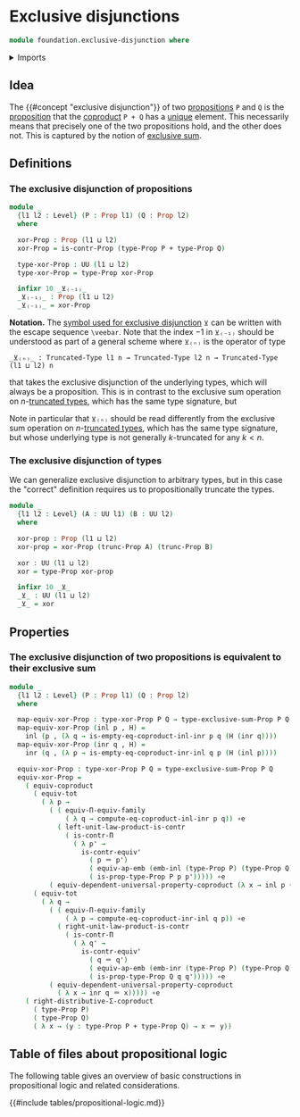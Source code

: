 # Exclusive disjunctions

```agda
module foundation.exclusive-disjunction where
```

<details><summary>Imports</summary>

```agda
open import foundation.contractible-types
open import foundation.coproduct-types
open import foundation.dependent-pair-types
open import foundation.equality-coproduct-types
open import foundation.exclusive-sum
open import foundation.functoriality-coproduct-types
open import foundation.propositional-truncations
open import foundation.type-arithmetic-cartesian-product-types
open import foundation.type-arithmetic-coproduct-types
open import foundation.universal-property-coproduct-types
open import foundation.universe-levels

open import foundation-core.embeddings
open import foundation-core.equivalences
open import foundation-core.functoriality-dependent-function-types
open import foundation-core.functoriality-dependent-pair-types
open import foundation-core.identity-types
open import foundation-core.propositions
```

</details>

## Idea

The {{#concept "exclusive disjunction"}} of two
[propositions](foundation-core.propositions.md) `P` and `Q` is the
[proposition](foundation-core.propositions.md) that the
[coproduct](foundation-core.coproduct-types.md) `P + Q` has a
[unique](foundation-core.contractible-types.md) element. This necessarily means
that precisely one of the two propositions hold, and the other does not. This is
captured by the notion of [exclusive sum](foundation.exclusive-sum.md).

## Definitions

### The exclusive disjunction of propositions

```agda
module _
  {l1 l2 : Level} (P : Prop l1) (Q : Prop l2)
  where

  xor-Prop : Prop (l1 ⊔ l2)
  xor-Prop = is-contr-Prop (type-Prop P + type-Prop Q)

  type-xor-Prop : UU (l1 ⊔ l2)
  type-xor-Prop = type-Prop xor-Prop

  infixr 10 _⊻₍₋₁₎_
  _⊻₍₋₁₎_ : Prop (l1 ⊔ l2)
  _⊻₍₋₁₎_ = xor-Prop
```

**Notation.** The
[symbol used for exclusive disjunction](https://codepoints.net/U+22BB?lang=en)
`⊻` can be written with the escape sequence `\veebar`. Note that the index $-1$
in `⊻₍₋₁₎` should be understood as part of a general scheme where `⊻₍ₙ₎` is the
operator of type

```text
_⊻₍ₙ₎_ : Truncated-Type l1 n → Truncated-Type l2 n → Truncated-Type (l1 ⊔ l2) n
```

that takes the exclusive disjunction of the underlying types, which will always
be a proposition. This is in contrast to the exclusive sum operation on
$n$-[truncated types](foundation-core.truncated-types.md), which has the same
type signature, but

Note in particular that `⊻₍ₙ₎` should be read differently from the exclusive sum
operation on $n$-[truncated types](foundation-core.truncated-types.md), which
has the same type signature, but whose underlying type is not generally
$k$-truncated for any $k < n$.

### The exclusive disjunction of types

We can generalize exclusive disjunction to arbitrary types, but in this case the
"correct" definition requires us to propositionally truncate the types.

```agda
module _
  {l1 l2 : Level} (A : UU l1) (B : UU l2)
  where

  xor-prop : Prop (l1 ⊔ l2)
  xor-prop = xor-Prop (trunc-Prop A) (trunc-Prop B)

  xor : UU (l1 ⊔ l2)
  xor = type-Prop xor-prop

  infixr 10 _⊻_
  _⊻_ : UU (l1 ⊔ l2)
  _⊻_ = xor
```

## Properties

### The exclusive disjunction of two propositions is equivalent to their exclusive sum

```agda
module _
  {l1 l2 : Level} (P : Prop l1) (Q : Prop l2)
  where

  map-equiv-xor-Prop : type-xor-Prop P Q → type-exclusive-sum-Prop P Q
  map-equiv-xor-Prop (inl p , H) =
    inl (p , (λ q → is-empty-eq-coproduct-inl-inr p q (H (inr q))))
  map-equiv-xor-Prop (inr q , H) =
    inr (q , (λ p → is-empty-eq-coproduct-inr-inl q p (H (inl p))))

  equiv-xor-Prop : type-xor-Prop P Q ≃ type-exclusive-sum-Prop P Q
  equiv-xor-Prop =
    ( equiv-coproduct
      ( equiv-tot
        ( λ p →
          ( ( equiv-Π-equiv-family
              ( λ q → compute-eq-coproduct-inl-inr p q)) ∘e
            ( left-unit-law-product-is-contr
              ( is-contr-Π
                ( λ p' →
                  is-contr-equiv'
                    ( p ＝ p')
                    ( equiv-ap-emb (emb-inl (type-Prop P) (type-Prop Q)))
                    ( is-prop-type-Prop P p p'))))) ∘e
          ( equiv-dependent-universal-property-coproduct (λ x → inl p ＝ x))))
      ( equiv-tot
        ( λ q →
          ( ( equiv-Π-equiv-family
              ( λ p → compute-eq-coproduct-inr-inl q p)) ∘e
            ( right-unit-law-product-is-contr
              ( is-contr-Π
                ( λ q' →
                  is-contr-equiv'
                    ( q ＝ q')
                    ( equiv-ap-emb (emb-inr (type-Prop P) (type-Prop Q)))
                    ( is-prop-type-Prop Q q q'))))) ∘e
          ( equiv-dependent-universal-property-coproduct
            ( λ x → inr q ＝ x))))) ∘e
    ( right-distributive-Σ-coproduct
      ( type-Prop P)
      ( type-Prop Q)
      ( λ x → (y : type-Prop P + type-Prop Q) → x ＝ y))
```

## Table of files about propositional logic

The following table gives an overview of basic constructions in propositional
logic and related considerations.

{{#include tables/propositional-logic.md}}
